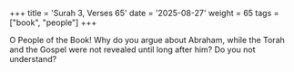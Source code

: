 +++
title = 'Surah 3, Verses 65'
date = '2025-08-27'
weight = 65
tags = ["book", "people"]
+++

O People of the Book! Why do you argue about Abraham, while the Torah and the Gospel were not revealed until long after him? Do you not understand?